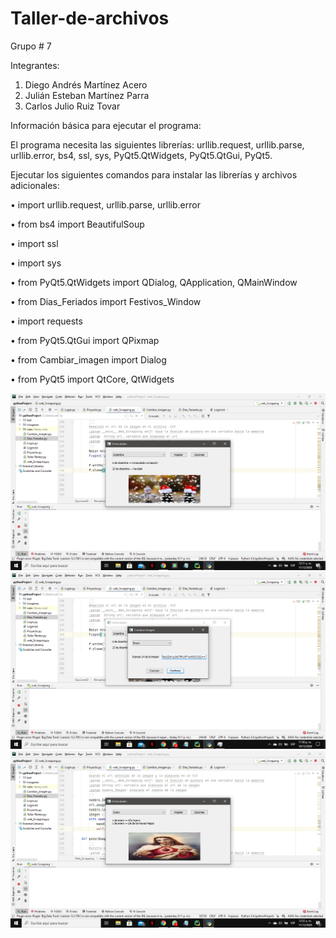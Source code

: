 # Taller-de-archivos

Grupo # 7

Integrantes:
1. Diego Andrés Martínez Acero
2. Julián Esteban Martínez Parra
3. Carlos Julio Ruiz Tovar

Información básica para ejecutar el programa:

El programa necesita las siguientes librerías: urllib.request, urllib.parse, urllib.error, bs4, ssl, sys, PyQt5.QtWidgets, PyQt5.QtGui, PyQt5.

Ejecutar los siguientes comandos para instalar las librerías y archivos adicionales:

• import urllib.request, urllib.parse, urllib.error

• from bs4 import BeautifulSoup

• import ssl

• import sys

• from PyQt5.QtWidgets import QDialog, QApplication, QMainWindow

• from Dias_Feriados import Festivos_Window

• import requests

• from PyQt5.QtGui import QPixmap

• from Cambiar_imagen import Dialog

• from PyQt5 import QtCore, QtWidgets

![Archivos Festividades](https://github.com/CarlosJulioRuizTovar/Taller-de-archivos/blob/main/Festividades.png)
![Archivos Festividades1](https://github.com/CarlosJulioRuizTovar/Taller-de-archivos/blob/main/Festividades1.png)
![Archivos Festividades2](https://github.com/CarlosJulioRuizTovar/Taller-de-archivos/blob/main/Festividades2.png)
